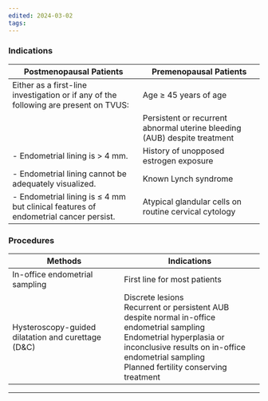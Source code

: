 ```yaml
---
edited: 2024-03-02
tags:
---
```

### Indications

| Postmenopausal Patients                                                              | Premenopausal Patients                                                    |
| ------------------------------------------------------------------------------------ | ------------------------------------------------------------------------- |
| Either as a first-line investigation or if any of the following are present on TVUS: | Age ≥ 45 years of age                                                     |
|                                                                                      | Persistent or recurrent abnormal uterine bleeding (AUB) despite treatment |
| - Endometrial lining is > 4 mm.                                                      | History of unopposed estrogen exposure                                    |
| - Endometrial lining cannot be adequately visualized.                                | Known Lynch syndrome                                                      |
| - Endometrial lining is ≤ 4 mm but clinical features of endometrial cancer persist.  | Atypical glandular cells on routine cervical cytology                     |
### Procedures

| Methods                                            | Indications                                                                                                                                                                                                                   |
| -------------------------------------------------- | ----------------------------------------------------------------------------------------------------------------------------------------------------------------------------------------------------------------------------- |
| In-office endometrial sampling                     | First line for most patients                                                                                                                                                                                                  |
| Hysteroscopy-guided dilatation and curettage (D&C) | Discrete lesions<br>Recurrent or persistent AUB despite normal in-office endometrial sampling<br>Endometrial hyperplasia or inconclusive results on in-office endometrial sampling <br>Planned fertility conserving treatment |


---

